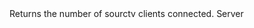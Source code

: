 <function name="GetClientCount" parent="sourcetv" type="libraryfunc">
	<description>
		Returns the number of sourctv clients connected.  
	</description>
	<realm>Server</realm>
	<rets>
		<ret name="clients" type="number"></ret>
	</rets>
</function>